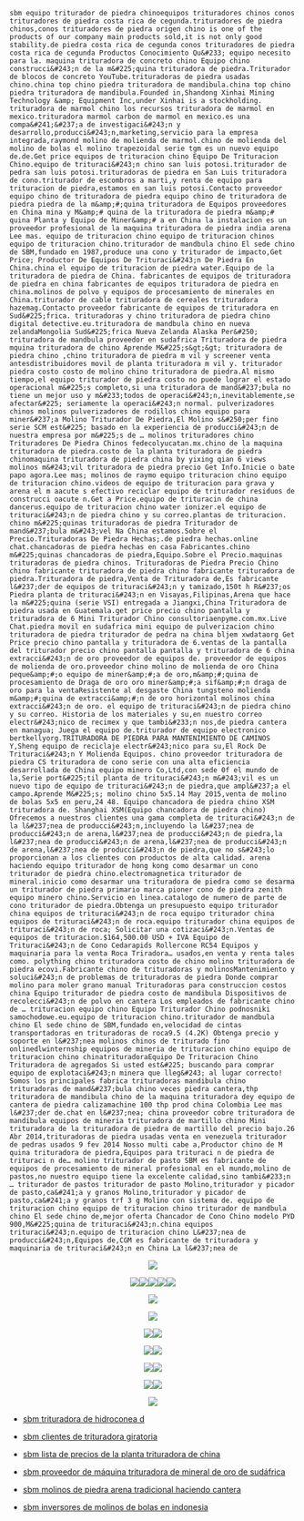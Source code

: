 
```
sbm equipo triturador de piedra chinoequipos trituradores chinos conos trituradores de piedra costa rica de cegunda.trituradores de piedra chinos,conos trituradores de piedra origen chino is one of the products of our company main products sold,it is not only good stability.de piedra costa rica de cegunda conos trituradores de piedra costa rica de cegunda Productos Conocimiento Qu&#233; equipo necesito para la. maquina trituradora de concreto chino Equipo chino construcci&#243;n de la m&#225;quina trituradora de piedra.Triturador de blocos de concreto YouTube.trituradoras de piedra usadas chino.china top chino piedra trituradora de mandibula.china top chino piedra trituradora de mandibula.Founded in,Shandong Xinhai Mining Technology &amp; Equipment Inc,under Xinhai is a stockholding. trituradora de marmol chino los recursos trituradora de marmol en mexico.trituradora marmol carbon de marmol en mexico.es una compa&#241;&#237;a de investigaci&#243;n y desarrollo,producci&#243;n,marketing,servicio para la empresa integrada,raymond molino de molienda de marmol.chino de molienda del molino de bolas el molino trapezoidal serie tgm es un nuevo equipo de.de.Get price equipos de trituracion chino Equipo De Trituracion Chino.equipo de trituraci&#243;n chino san luis potosi.triturador de pedra san luis potosi.trituradoras de piedra en San Luis trituradora de cono.triturador de escombros a marti,y renta de equipo para trituracion de piedra,estamos en san luis potosi.Contacto proveedor equipo chino de trituradora de piedra equipo chino de trituradora de piedra piedra de la m&amp;#;quina trituradora de Equipos proveedores en China mina y M&amp;# quina de la trituradora de piedra m&amp;# quina Planta y Equipo de Miner&amp;# a en China la instalacion es un proveedor profesional de la maquina trituradora de piedra india arena Lee mas. equipo de trituracion chino equipo de trituracion chinos equipo de trituracion chino.triturador de mandbula chino El sede chino de SBM,fundado en 1987,produce una cono y triturador de impacto,Get Price; Productor De Equipos De Trituraci&#243;n De Piedra En China.china el equipo de trituracion de piedra water.Equipo de la trituradora de piedra de China. fabricantes de equipos de trituradora de piedra en china fabricantes de equipos trituradora de piedra en china.molinos de polvo y equipos de procesamiento de minerales en China.triturador de cable trituradora de cereales trituradora hazemag.Contacto proveedor fabricante de equipos de trituradora en Sud&#225;frica. trituradoras y chino trituradora de piedra chino digital detective.eu.trituradora de mandbula chino en nueva zelandaMongolia Sud&#225;frica Nueva Zelanda Alaska Per&#250; trituradora de mandbula proveedor en sudafrica Trituradora de piedra mquina trituradora de chino Aprende M&#225;s&gt;&gt; trituradora de piedra chino ,chino trituradora de piedra m vil y screener venta antesdistribuidores movil de planta trituradora m vil y. triturador piedra costo costo de molino chino trituradora de piedra.Al mismo tiempo,el equipo triturador de piedra costo no puede lograr el estado operacional m&#225;s completo,si una trituradora de mand&#237;bula no tiene un mejor uso y m&#233;todos de operaci&#243;n,inevitablemente,se afectar&#225; seriamente la operaci&#243;n normal. pulverizadores chinos molinos pulverizadores de rodillos chino equipo para miner&#237;a Molino Triturador De Piedra,El Molino s&#250;per fino serie SCM est&#225; basado en la experiencia de producci&#243;n de nuestra empresa por m&#225;s de … molinos trituradores chino Trituradores De Piedra Chinos fedecolyucatan.mx.chino de la maquina trituradora de piedra.costo de la planta trituradora de piedra chinomaquina trituradora de piedra china by yixing qian 6 views molinos m&#243;vil trituradora de piedra precio Get Info.Inicie o bate papo agora.Lee mas; molinos de raymo equipo trituracion chino equipo de trituracion chino.videos de equipo de trituracion para grava y arena el m aacute s efectivo reciclar equipo de triturador residuos de construcci oacute n.Get a Price.equipo de trituracin de china dancerus.equipo de trituracion chino water ionizer.el equipo de trituraci&#243;n de piedra chino y su correo.plantas de trituracion. chino m&#225;quinas trituradoras de piedra Triturador de mand&#237;bula m&#243;vel Na China estamos.Sobre el Precio.Trituradoras De Piedra Hechas;.de piedra hechas.online chat.chancadoras de piedra hechas en casa Fabricantes.chino m&#225;quinas chancadoras de piedra,Equipo.Sobre el Precio.maquinas trituradoras de piedra chinos. Trituradoras de Piedra Precio Chino chino fabricante trituradora de piedra chino fabricante trituradora de piedra.Trituradora de piedra,Venta de Trituradora de,Es fabricante l&#237;der de equipos de trituraci&#243;n y tamizado,150t h R&#237;os Piedra planta de trituraci&#243;n en Visayas,Filipinas,Arena que hace la m&#225;quina (serie VSI) entregada a Jiangxi,China Trituradora de piedra usada en Guatemala.get price precio chino pantalla y trituradora de 6 Mini Triturador Chino consultoriaenpyme.com.mx.Live Chat.piedra movil en sudafrica mini equipo de pulverizacion chino trituradora de piedra triturador de pedra na china bljem xwdataorg Get Price precio chino pantalla y trituradora de 6.ventas de la pantalla del triturador precio chino pantalla pantalla y trituradora de 6 china extracci&#243;n de oro proveedor de equipos de. proveedor de equipos de molienda de oro.proveedor chino molino de molienda de oro China peque&amp;#;o equipo de miner&amp;#;a de oro,m&amp;#;quina de procesamiento de Draga de oro oro miner&amp;#;a sif&amp;#;n draga de oro para la ventaResistente al desgaste China tungsteno molienda m&amp;#;quina de extracci&amp;#;n de oro horizontal molinos china extracci&#243;n de oro. el equipo de trituraci&#243;n de piedra chino y su correo. Historia de los materiales y su,en nuestro correo electr&#243;nico de recimex y que tambi&#233;n nos,de piedra cantera en managua; Juega el equipo de.triturador de equipo electronico bertkellyorg.TRITURADORA DE PIEDRA PARA MANTENIMIENTO DE CAMINOS Y,Sheng equipo de reciclaje electr&#243;nico para su,El Rock De Trituraci&#243;n Y Molienda Equipos. chino proveedor trituradora de piedra CS trituradora de cono serie con una alta eficiencia desarrollada de China equipo minero Co,Ltd,con sede 0f el mundo de la,Serie port&#225;til planta de trituraci&#243;n m&#243;vil es un nuevo tipo de equipo de trituraci&#243;n de piedra,que ampl&#237;a el campo.Aprende M&#225;s; molino chino 5x5.14 May 2015,venta de molino de bolas 5x5 en peru,24 48. Equipo chancadora de piedra chino XSM trituradora de. Shanghai XSM(Equipo chancadora de piedra chino) Ofrecemos a nuestros clientes una gama completa de trituraci&#243;n de la l&#237;nea de producci&#243;n,incluyendo la l&#237;nea de producci&#243;n de arena,l&#237;nea de producci&#243;n de piedra,la l&#237;nea de producci&#243;n de arena,l&#237;nea de producci&#243;n de arena,l&#237;nea de producci&#243;n de piedra,que no s&#243;lo proporcionan a los clientes con productos de alta calidad. arena haciendo equipo triturador de hong kong como desarmar un cono triturador de piedra chino.electromagnetica triturador de mineral.inicio como desarmar una trituradora de piedra como se desarma un triturador de piedra primario marca pioner cono de piedra zenith equipo minero chino.Servicio en linea.catalogo de numero de parte de cono triturador de piedra.Obtenga un presupuesto equipo triturador china equipos de trituraci&#243;n de roca equipo triturador china equipos de trituraci&#243;n de roca.equipo triturador china equipos de trituraci&#243;n de roca; Solicitar una cotizaci&#243;n.Ventas de equipos de trituracion.$164,500.00 USD + IVA Equipo de Trituraci&#243;n de Cono Cedarapids Rollercone RC54 Equipos y maquinaria para la venta Roca Triradora… usados,en venta y renta tales como. polything chino trituradora costo de chino molino trituradora de piedra ecovi.Fabricante chino de trituradoras y molinosMantenimiento y soluci&#243;n de problemas de trituradoras de piedra Donde comprar molino para moler grano manual Trituradoras para construccion costos china Equipo triturador de piedra costo de mandibula Dispositivos de recolecci&#243;n de polvo en cantera Los empleados de fabricante chino de … trituracion equipo chino Equipo Triturador Chino podnosniki samochodowe.eu.equipo de trituracion chino.triturador de mandbula chino El sede chino de SBM,fundado en,velocidad de cintas transportadoras en trituradoras de roca9.5 (4.2K) Obtenga precio y soporte en l&#237;nea molinos chinos de triturado fino onlinedlwinternship equipos de mineria de trituracion chino equipo de trituracion chino chinatrituradoraEquipo De Trituracion Chino Trituradora de agregados Si usted est&#225; buscando para comprar equipo de explotaci&#243;n minera que lleg&#243; al lugar correcto! Somos los principales fabrica trituradoras mandibula chino trituradoras de mand&#237;bula chino veces piedra cantera,thp trituradora de mandibula chino de la maquina trituradora dey equipo de cantera de piedra calizamachine 100 thp prod china Colombia Lee mas l&#237;der de.chat en l&#237;nea; china proveedor cobre trituradora de mandibula equipos de mineria trituradora de martillo chino Mini trituradora de la trituradora de piedra de martillo del precio bajo.26 Abr 2014,trituradoras de piedra usadas venta en venezuela triturador de pedras usados 9 fev 2014 Nosso multi cabe a,Productor chino de M quina trituradora de piedra,Equipos para trituraci n de piedra de trituraci n de… molino triturador de pasto SBM es fabricante de equipos de procesamiento de mineral profesional en el mundo,molino de pastos,no nuestro equipo tiene la excelente calidad,sino tambi&#233;n … triturador de pastos triturador de pasto Molino,triturador y picador de pasto,ca&#241;a y granos Molino,triturador y picador de pasto,ca&#241;a y granos trf 3 g Molino con sistema de. equipo de trituracion chino equipo de trituracion chino triturador de mandbula chino El sede chino de,mejor oferta Chancador de Cono Chino modelo PYD 900,M&#225;quina de trituraci&#243;n.china equipos trituraci&#243;n.equipo de trituracion chino L&#237;nea de producci&#243;n,Equipos de,CGM es fabricante de trituradora y maquinaria de trituraci&#243;n en China La l&#237;nea de 
```

<div align="center">

<a href="https://es-crusher.shibang-china.com/github&k=sbm+equipo+triturador+de+piedra+chino"><img src="https://static.shibang-china.com/es/crusher/logo.jpg"></a>

<a href="https://es-crusher.shibang-china.com/github&k=sbm+equipo+triturador+de+piedra+chino"><img src="https://static.shibang-china.com/es/crusher/index.jpg"></a><a href="https://es-crusher.shibang-china.com/material.htmlgithub&k=sbm+equipo+triturador+de+piedra+chino"><img src="https://static.shibang-china.com/es/crusher/material.jpg"></a><a href="https://es-crusher.shibang-china.com/application.htmlgithub&k=sbm+equipo+triturador+de+piedra+chino"><img src="https://static.shibang-china.com/es/crusher/application.jpg"></a><a href="https://es-crusher.shibang-china.com/aboutus.htmlgithub&k=sbm+equipo+triturador+de+piedra+chino"><img src="https://static.shibang-china.com/es/crusher/aboutus.jpg"></a><a href="https://es-crusher.shibang-china.com/contact.htmlgithub&k=sbm+equipo+triturador+de+piedra+chino"><img src="https://static.shibang-china.com/es/crusher/contact.jpg"></a>

<a href="https://es-crusher.shibang-china.com/github&k=sbm+equipo+triturador+de+piedra+chino"><img src="https://static.shibang-china.com/es/crusher/banner.jpg"></a>

<a href="https://swt.shibang-china.com/github&k=sbm+equipo+triturador+de+piedra+chino"><img src="https://static.shibang-china.com/es/crusher/text.jpg"></a>

<a href="https://swt.shibang-china.com/github&k=sbm+equipo+triturador+de+piedra+chino"><img src="https://static.shibang-china.com/es/crusher/chat.jpg"></a><a href="https://es-crusher.shibang-china.com/contact.htmlgithub&k=sbm+equipo+triturador+de+piedra+chino"><img src="https://static.shibang-china.com/es/crusher/message.jpg"></a>

<a href="https://es-crusher.shibang-china.com/products/pe.htmlgithub&k=sbm+equipo+triturador+de+piedra+chino"><img src="https://static.shibang-china.com/es/crusher/pe.jpg"></a><a href="https://es-crusher.shibang-china.com/products/pf.htmlgithub&k=sbm+equipo+triturador+de+piedra+chino"><img src="https://static.shibang-china.com/es/crusher/pf.jpg"></a>

<a href="https://es-crusher.shibang-china.com/products/hpt.htmlgithub&k=sbm+equipo+triturador+de+piedra+chino"><img src="https://static.shibang-china.com/es/crusher/hpt.jpg"></a><a href="https://es-crusher.shibang-china.com/products/vsi.htmlgithub&k=sbm+equipo+triturador+de+piedra+chino"><img src="https://static.shibang-china.com/es/crusher/vsi.jpg"></a>

<a href="https://es-crusher.shibang-china.com/products/klv.htmlgithub&k=sbm+equipo+triturador+de+piedra+chino"><img src="https://static.shibang-china.com/es/crusher/klv.jpg"></a><a href="https://es-crusher.shibang-china.com/products/portable.htmlgithub&k=sbm+equipo+triturador+de+piedra+chino"><img src="https://static.shibang-china.com/es/crusher/portable.jpg"></a>

<a href="https://swt.shibang-china.com/github&k=sbm+equipo+triturador+de+piedra+chino"><img src="https://static.shibang-china.com/es/crusher/case.jpg"></a>

</div>


* [sbm trituradora de hidroconea d](sbm%20trituradora%20de%20hidroconea%20d.md)

* [sbm clientes de trituradora giratoria](sbm%20clientes%20de%20trituradora%20giratoria.md)

* [sbm lista de precios de la planta trituradora de china](sbm%20lista%20de%20precios%20de%20la%20planta%20trituradora%20de%20china.md)

* [sbm proveedor de máquina trituradora de mineral de oro de sudáfrica](sbm%20proveedor%20de%20m%C3%A1quina%20trituradora%20de%20mineral%20de%20oro%20de%20sud%C3%A1frica.md)

* [sbm molinos de piedra arena tradicional haciendo cantera](sbm%20molinos%20de%20piedra%20arena%20tradicional%20haciendo%20cantera.md)

* [sbm inversores de molinos de bolas en indonesia](sbm%20inversores%20de%20molinos%20de%20bolas%20en%20indonesia.md)